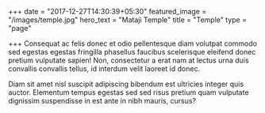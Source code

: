 +++
date = "2017-12-27T14:30:39+05:30"
featured_image = "/images/temple.jpg"
hero_text = "Mataji Temple"
title = "Temple"
type = "page"

+++
Consequat ac felis donec et odio pellentesque diam volutpat commodo sed egestas egestas fringilla phasellus faucibus scelerisque eleifend donec pretium vulputate sapien! Non, consectetur a erat nam at lectus urna duis convallis convallis tellus, id interdum velit laoreet id donec.

Diam sit amet nisl suscipit adipiscing bibendum est ultricies integer quis auctor. Elementum tempus egestas sed sed risus pretium quam vulputate dignissim suspendisse in est ante in nibh mauris, cursus?
